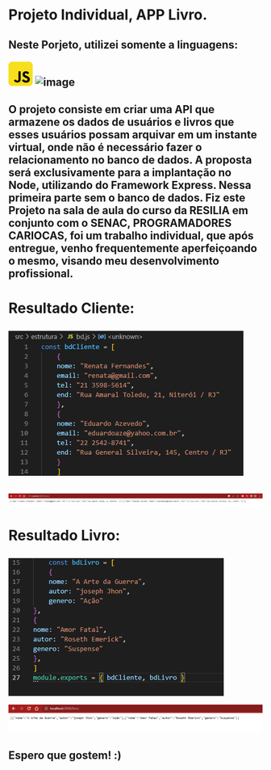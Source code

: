 # Projeto Individual, APP Livro.

<h2>Neste Porjeto, utilizei somente a linguagens:<p>

![image](/img/js.png)
![image](https://user-images.githubusercontent.com/56053290/218258400-46b576f3-03c0-4557-b984-189c104e5a51.png)

</h2>
<h2> O projeto consiste em criar uma API que armazene os dados de usuários e livros que esses usuários possam arquivar em um instante virtual, onde não é necessário fazer o relacionamento no banco de dados. A proposta será exclusivamente para a implantação no Node, utilizando do Framework Express. Nessa primeira parte sem o banco de dados.
Fiz este Projeto na sala de aula do curso da RESILIA em conjunto com o SENAC, PROGRAMADORES CARIOCAS, foi um trabalho individual, que após entregue, venho frequentemente aperfeiçoando o mesmo, visando meu desenvolvimento profissional.</h2>

<h1> Resultado Cliente:

![image](/img/cliente1.png)

![image](/img/cliente2.png)

Resultado Livro:</h1>

![image](/img/livro1.png)

![image](/img/livro2.png)

<h2> Espero que gostem! :) </h2>
